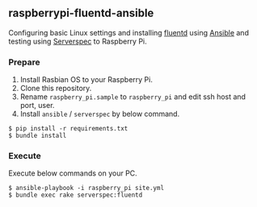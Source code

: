 ## raspberrypi-fluentd-ansible
Configuring basic Linux settings and 
installing [fluentd](http://www.fluentd.org/) using [Ansible](http://www.ansible.com/) 
and testing using [Serverspec](http://serverspec.org/) to Raspberry Pi.

### Prepare

1. Install Rasbian OS to your Raspberry Pi.
1. Clone this repository. 
1. Rename `raspberry_pi.sample` to `raspberry_pi` and edit ssh host and port, user.
1. Install `ansible` / `serverspec` by below command.

```shell
$ pip install -r requirements.txt
$ bundle install
```

### Execute

Execute below commands on your PC.

```shell
$ ansible-playbook -i raspberry_pi site.yml
$ bundle exec rake serverspec:fluentd
```
